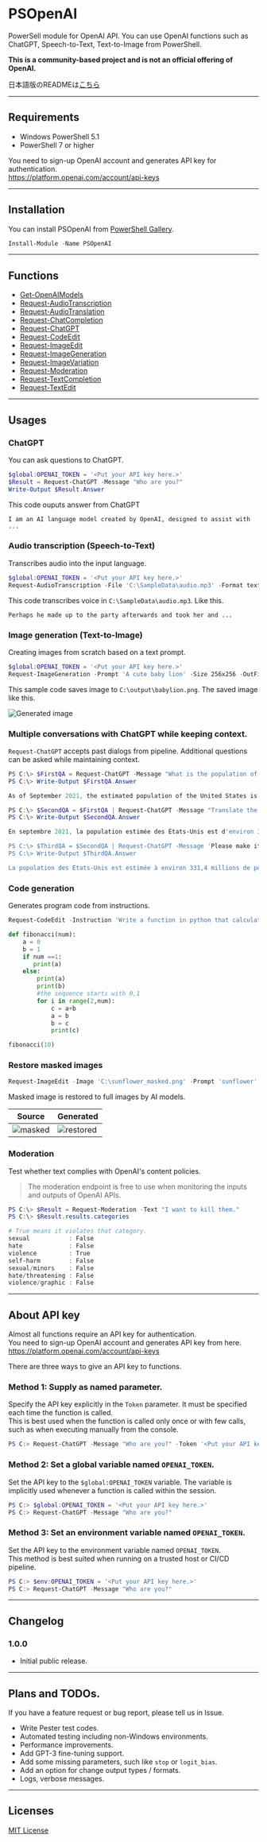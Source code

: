 # PSOpenAI

PowerSell module for OpenAI API.
You can use OpenAI functions such as ChatGPT, Speech-to-Text, Text-to-Image from PowerShell.

**This is a community-based project and is not an official offering of OpenAI.**

日本語版のREADMEは[こちら](/README.ja.md)

----
## Requirements

+ Windows PowerShell 5.1
+ PowerShell 7 or higher

You need to sign-up OpenAI account and generates API key for authentication.  
https://platform.openai.com/account/api-keys

----
## Installation

You can install PSOpenAI from [PowerShell Gallery](https://www.powershellgallery.com/packages/PSOpenAI/).
```Powershell
Install-Module -Name PSOpenAI
```

----
## Functions

+ [Get-OpenAIModels](/Docs/Get-OpenAIModels.md)
+ [Request-AudioTranscription](/Docs/Request-AudioTranscription.md)
+ [Request-AudioTranslation](/Docs/Request-AudioTranslation.md)
+ [Request-ChatCompletion](/Docs/Request-ChatCompletion.md)
+ [Request-ChatGPT](/Docs/Request-ChatCompletion.md)
+ [Request-CodeEdit](/Docs/Request-CodeEdit.md)
+ [Request-ImageEdit](/Docs/Request-ImageEdit.md)
+ [Request-ImageGeneration](/Docs/Request-ImageGeneration.md)
+ [Request-ImageVariation](/Docs/Request-ImageVariation.md)
+ [Request-Moderation](/Docs/Request-Moderation.md)
+ [Request-TextCompletion](/Docs/Request-TextCompletion.md)
+ [Request-TextEdit](/Docs/Request-TextEdit.md)

----
## Usages

### ChatGPT

You can ask questions to ChatGPT.

```PowerShell
$global:OPENAI_TOKEN = '<Put your API key here.>'
$Result = Request-ChatGPT -Message "Who are you?"
Write-Output $Result.Answer
```

This code ouputs answer from ChatGPT

```
I am an AI language model created by OpenAI, designed to assist with ...
```

### Audio transcription (Speech-to-Text)

Transcribes audio into the input language.

```PowerShell
$global:OPENAI_TOKEN = '<Put your API key here.>'
Request-AudioTranscription -File 'C:\SampleData\audio.mp3' -Format text
```

This code transcribes voice in `C:\SampleData\audio.mp3`. Like this.

```
Perhaps he made up to the party afterwards and took her and ...
```

### Image generation (Text-to-Image)

Creating images from scratch based on a text prompt.

```PowerShell
$global:OPENAI_TOKEN = '<Put your API key here.>'
Request-ImageGeneration -Prompt 'A cute baby lion' -Size 256x256 -OutFile 'C:\output\babylion.png'
```

This sample code saves image to `C:\output\babylion.png`.
The saved image like this.

![Generated image](/Docs/images/babylion.png)


### Multiple conversations with ChatGPT while keeping context.

`Request-ChatGPT` accepts past dialogs from pipeline. Additional questions can be asked while maintaining context.

```PowerShell
PS C:\> $FirstQA = Request-ChatGPT -Message "What is the population of the United States?"
PS C:\> Write-Output $FirstQA.Answer

As of September 2021, the estimated population of the United States is around 331.4 million people.

PS C:\> $SecondQA = $FirstQA | Request-ChatGPT -Message "Translate the previous answer into French."
PS C:\> Write-Output $SecondQA.Answer

En septembre 2021, la population estimée des États-Unis est d'environ 331,4 millions de personnes.

PS C:\> $ThirdQA = $SecondQA | Request-ChatGPT -Message 'Please make it shorter.'
PS C:\> Write-Output $ThirdQA.Answer

La population des États-Unis est estimée à environ 331,4 millions de personnes.
```

### Code generation

Generates program code from instructions.

```PowerShell
Request-CodeEdit -Instruction 'Write a function in python that calculates fibonacci' | select -ExpandProperty Answer
```

```python
def fibonacci(num):
    a = 0
    b = 1
    if num ==1:
       print(a)
    else:
        print(a)
        print(b)
        #the sequence starts with 0,1
        for i in range(2,num):
            c = a+b
            a = b
            b = c
            print(c)

fibonacci(10)
```

### Restore masked images

```PowerShell
Request-ImageEdit -Image 'C:\sunflower_masked.png' -Prompt 'sunflower' -OutFile 'C:\sunflower_restored.png' -Size 256x256
```

Masked image is restored to full images by AI models.

|Source|Generated|
|----|----|
| ![masked](/Docs/images/sunflower_masked.png)  | ![restored](/Docs/images/sunflower_restored.png)   |


### Moderation

Test whether text complies with OpenAI's content policies.

> The moderation endpoint is free to use when monitoring the inputs and outputs of OpenAI APIs.

```PowerShell
PS C:\> $Result = Request-Moderation -Text "I want to kill them."
PS C:\> $Result.results.categories

# True means it violates that category.
sexual           : False
hate             : False
violence         : True
self-harm        : False
sexual/minors    : False
hate/threatening : False
violence/graphic : False
```

----
## About API key
Almost all functions require an API key for authentication.  
You need to sign-up OpenAI account and generates API key from here.  
https://platform.openai.com/account/api-keys

There are three ways to give an API key to functions.

### Method 1: Supply as named parameter.
Specify the API key explicitly in the `Token` parameter. It must be specified each time the function is called.  
This is best used when the function is called only once or with few calls, such as when executing manually from the console.

```PowerShell
PS C:> Request-ChatGPT -Message "Who are you?" -Token '<Put your API key here.>'
```

### Method 2: Set a global variable named `OPENAI_TOKEN`.
Set the API key to the `$global:OPENAI_TOKEN` variable. The variable is implicitly used whenever a function is called within the session.  

```PowerShell
PS C:> $global:OPENAI_TOKEN = '<Put your API key here.>'
PS C:> Request-ChatGPT -Message "Who are you?"
```

### Method 3: Set an environment variable named `OPENAI_TOKEN`.
Set the API key to the environment variable named `OPENAI_TOKEN`.  
This method is best suited when running on a trusted host or CI/CD pipeline.

```PowerShell
PS C:> $env:OPENAI_TOKEN = '<Put your API key here.>'
PS C:> Request-ChatGPT -Message "Who are you?"
```


----
## Changelog
### 1.0.0
 - Initial public release.


----
## Plans and TODOs.

If you have a feature request or bug report, please tell us in Issue.

+ Write Pester test codes.
+ Automated testing including non-Windows environments.
+ Performance improvements.
+ Add GPT-3 fine-tuning support.
+ Add some missing parameters, such like `stop` or `logit_bias`.
+ Add an option for change output types / formats.
+ Logs, verbose messages.

----
## Licenses
[MIT License](/LICENSE)
